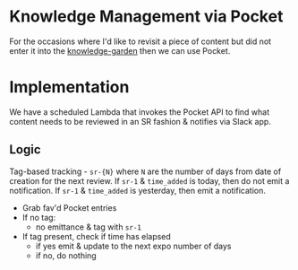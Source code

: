 # Knowledge Management via Pocket

For the occasions where I'd like to revisit a piece of content but did not enter
it into the [knowledge-garden](https://github.com/lucapericlp/knowledge-garden)
then we can use Pocket.

# Implementation

We have a scheduled Lambda that invokes the Pocket API to find what content
needs to be reviewed in an SR fashion & notifies via Slack app.

## Logic

Tag-based tracking - `sr-{N}` where `N` are the number of days from date of
creation for the next review. If `sr-1` & `time_added` is today, then do not emit a notification. If `sr-1` & `time_added` is yesterday, then emit a notification.

- Grab fav'd Pocket entries
- If no tag:
  - no emittance & tag with `sr-1`
- If tag present, check if time has elapsed
  - if yes emit & update to the next expo number of days
  - if no, do nothing
